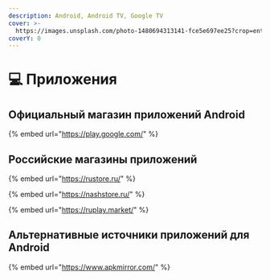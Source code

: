 ```yaml
---
description: Android, Android TV, Google TV
cover: >-
  https://images.unsplash.com/photo-1480694313141-fce5e697ee25?crop=entropy&cs=srgb&fm=jpg&ixid=M3wxOTcwMjR8MHwxfHNlYXJjaHwxfHxhcHB8ZW58MHx8fHwxNzA3ODUyMjgxfDA&ixlib=rb-4.0.3&q=85
coverY: 0
---
```


# 💻 Приложения

## Официальный магазин приложений Android

{% embed url="https://play.google.com/" %}

## Российские магазины приложений

{% embed url="https://rustore.ru/" %}

{% embed url="https://nashstore.ru/" %}

{% embed url="https://ruplay.market/" %}

## Альтернативные источники приложений для Android

{% embed url="https://www.apkmirror.com/" %}
